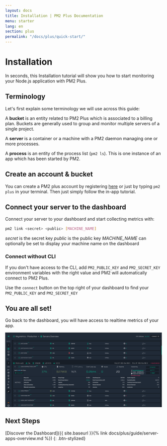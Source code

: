 ```yaml
---
layout: docs
title: Installation | PM2 Plus Documentation
menu: starter
lang: en
section: plus
permalink: "/docs/plus/quick-start/"
---
```


# Installation

In seconds, this Installation tutorial will show you how to start monitoring your Node.js application with PM2 Plus.

## Terminology

Let's first explain some terminology we will use across this guide:

A **bucket** is an entity related to PM2 Plus which is associated to a billing plan. Buckets are generally used to group and monitor multiple servers of a single project.

A **server** is a container or a machine with a PM2 daemon managing one or more processes.

A **process** is an entity of the process list (`pm2 ls`). This is one instance of an app which has been started by PM2.

## Create an account & bucket

You can create a PM2 plus account by registering [here](https://id.keymetrics.io/api/oauth/register) or just by typing ```pm2 plus``` in your terminal. Then just simply follow the in-app tutorial.

## Connect your server to the dashboard

Connect your server to your dashboard and start collecting metrics with:

```bash
pm2 link <secret> <public> [MACHINE_NAME]
```

*secret* is the secret key
*public* is the public key
*MACHINE_NAME*  can optionally be set to display your machine name on the dashboard

### Connect without CLI

If you don't have access to the CLI, add `PM2_PUBLIC_KEY` and `PM2_SECRET_KEY` environment variables with the right value and PM2 will automatically connect to PM2 Plus.

Use the `connect` button on the top right of your dashboard to find your `PM2_PUBLIC_KEY` and `PM2_SECRET_KEY`

## You are all set!

Go back to the dashboard, you will have access to realtime metrics of your app.

![dashboard view](https://raw.githubusercontent.com/keymetrics/branding/master/screenshots/plus/overview/server_overview.png)

## Next Steps

[Discover the Dashboard]({{ site.baseurl }}{% link docs/plus/guide/server-apps-overview.md %})
{: .btn-stylized}
